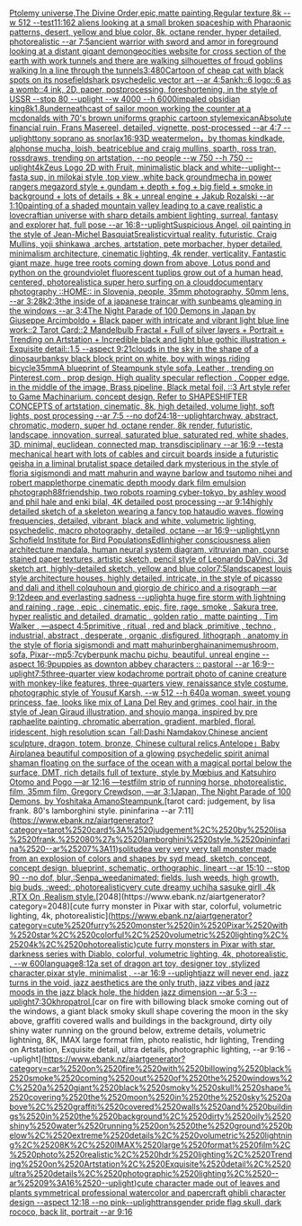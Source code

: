 [Ptolemy universe,The Divine Order,epic,matte painting,Regular texture,8k --w 512 --test](https://www.ebank.nz/aiartgenerator?category=Ptolemy%2520universe%2CThe%2520Divine%2520Order%2Cepic%2Cmatte%2520painting%2CRegular%2520texture%2C8k%2520--w%2520512%2520--test)[11:16](https://www.ebank.nz/aiartgenerator?category=11%3A16)[2 aliens looking at a small broken spaceship with Pharaonic patterns, desert, yellow and blue color, 8k, octane render, hyper detailed, photorealistic --ar 7:5](https://www.ebank.nz/aiartgenerator?category=2%2520aliens%2520looking%2520at%2520a%2520small%2520broken%2520spaceship%2520with%2520Pharaonic%2520patterns%2C%2520desert%2C%2520yellow%2520and%2520blue%2520color%2C%25208k%2C%2520octane%2520render%2C%2520hyper%2520detailed%2C%2520photorealistic%2520--ar%25207%3A5)[ancient warrior with sword and amor in foreground looking at a distant gigant demon](https://www.ebank.nz/aiartgenerator?category=ancient%2520warrior%2520with%2520sword%2520and%2520amor%2520in%2520foreground%2520looking%2520at%2520a%2520distant%2520gigant%2520demon)[geocities website for cross section of the earth with work tunnels and there are walking silhouettes of froud goblins walking In a line through the tunnels](https://www.ebank.nz/aiartgenerator?category=geocities%2520website%2520for%2520cross%2520section%2520of%2520the%2520earth%2520with%2520work%2520tunnels%2520and%2520there%2520are%2520walking%2520silhouettes%2520of%2520froud%2520goblins%2520walking%2520In%2520a%2520line%2520through%2520the%2520tunnels)[3:4](https://www.ebank.nz/aiartgenerator?category=3%3A4)[80](https://www.ebank.nz/aiartgenerator?category=80)[Cartoon of cheap cat with black spots on its nose](https://www.ebank.nz/aiartgenerator?category=Cartoon%2520of%2520cheap%2520cat%2520with%2520black%2520spots%2520on%2520its%2520nose)[field](https://www.ebank.nz/aiartgenerator?category=field)[shark psychedelic vector art --ar 4:5](https://www.ebank.nz/aiartgenerator?category=shark%2520psychedelic%2520vector%2520art%2520--ar%25204%3A5)[ankh::6 logo::6 as a womb::4 ink, 2D, paper, postprocessing, foreshortening, in the style of USSR --stop 80 --uplight --w 4000 --h 6000](https://www.ebank.nz/aiartgenerator?category=ankh%3A%3A6%2520logo%3A%3A6%2520as%2520a%2520womb%3A%3A4%2520ink%2C%25202D%2C%2520paper%2C%2520postprocessing%2C%2520foreshortening%2C%2520in%2520the%2520style%2520of%2520USSR%2520--stop%252080%2520--uplight%2520--w%25204000%2520--h%25206000)[impaled obsidian king](https://www.ebank.nz/aiartgenerator?category=impaled%2520obsidian%2520king)[8k](https://www.ebank.nz/aiartgenerator?category=8k)[1.8](https://www.ebank.nz/aiartgenerator?category=1.8)[underneath](https://www.ebank.nz/aiartgenerator?category=underneath)[cast of sailor moon working the counter at a mcdonalds with 70's brown uniforms graphic cartoon style](https://www.ebank.nz/aiartgenerator?category=cast%2520of%2520sailor%2520moon%2520working%2520the%2520counter%2520at%2520a%2520mcdonalds%2520with%252070%27s%2520brown%2520uniforms%2520graphic%2520cartoon%2520style)[mexican](https://www.ebank.nz/aiartgenerator?category=mexican)[Absolute financial ruin, Frans Masereel, detailed, vignette, post-processed --ar 4:7 --uplight](https://www.ebank.nz/aiartgenerator?category=Absolute%2520financial%2520ruin%2C%2520Frans%2520Masereel%2C%2520detailed%2C%2520vignette%2C%2520post-processed%2520--ar%25204%3A7%2520--uplight)[tony soprano as snorlax](https://www.ebank.nz/aiartgenerator?category=tony%2520soprano%2520as%2520snorlax)[16:9](https://www.ebank.nz/aiartgenerator?category=16%3A9)[3D weatermelon，by thomas kindkade, alphonse mucha, loish, beatriceblue and craig mullins, sparth, ross tran, rossdraws, trending on artstation, --no people --w 750 --h 750 --uplight](https://www.ebank.nz/aiartgenerator?category=3D%2520weatermelon%EF%BC%8Cby%2520thomas%2520kindkade%2C%2520alphonse%2520mucha%2C%2520loish%2C%2520beatriceblue%2520and%2520craig%2520mullins%2C%2520sparth%2C%2520ross%2520tran%2C%2520rossdraws%2C%2520trending%2520on%2520artstation%2C%2520--no%2520people%2520--w%2520750%2520--h%2520750%2520--uplight)[4k](https://www.ebank.nz/aiartgenerator?category=4k)[Zeus Logo 2D with Fruit, minimalistic black and white](https://www.ebank.nz/aiartgenerator?category=Zeus%2520Logo%25202D%2520with%2520Fruit%2C%2520minimalistic%2520black%2520and%2520white)[--uplight](https://www.ebank.nz/aiartgenerator?category=--uplight)[--fast](https://www.ebank.nz/aiartgenerator?category=--fast)[a sup, in milokai style ,top view ,white back ground](https://www.ebank.nz/aiartgenerator?category=a%2520sup%2C%2520in%2520milokai%2520style%2520%2Ctop%2520view%2520%2Cwhite%2520back%2520ground)[mecha in power rangers megazord style + gundam + depth + fog + big field + smoke in background + lots of details + 8k + unreal engine + Jakub Rozalski --ar 1:10](https://www.ebank.nz/aiartgenerator?category=mecha%2520in%2520power%2520rangers%2520megazord%2520style%2520%2B%2520gundam%2520%2B%2520depth%2520%2B%2520fog%2520%2B%2520big%2520field%2520%2B%2520smoke%2520in%2520background%2520%2B%2520lots%2520of%2520details%2520%2B%25208k%2520%2B%2520unreal%2520engine%2520%2B%2520Jakub%2520Rozalski%2520--ar%25201%3A10)[painting of a shaded mountain valley leading to a cave realistic a lovecraftian universe with sharp details ambient lighting, surreal, fantasy and explorer hat, full pose --ar 16:8](https://www.ebank.nz/aiartgenerator?category=painting%2520of%2520a%2520shaded%2520mountain%2520valley%2520leading%2520to%2520a%2520cave%2520realistic%2520a%2520lovecraftian%2520universe%2520with%2520sharp%2520details%2520ambient%2520lighting%2C%2520surreal%2C%2520fantasy%2520and%2520explorer%2520hat%2C%2520full%2520pose%2520--ar%252016%3A8)[--uplight](https://www.ebank.nz/aiartgenerator?category=--uplight)[Suspicious Angel, oil painting in the style of Jean-Michel Basquiat](https://www.ebank.nz/aiartgenerator?category=Suspicious%2520Angel%2C%2520oil%2520painting%2520in%2520the%2520style%2520of%2520Jean-Michel%2520Basquiat)[5](https://www.ebank.nz/aiartgenerator?category=5)[realistic](https://www.ebank.nz/aiartgenerator?category=realistic)[virtual reality, futuristic, Craig Mullins, yoji shinkawa ,arches, artstation, pete morbacher, hyper detailed, minimalism architecture, cinematic lighting, 4k render, verticality, Fantastic giant maze, huge tree roots coming down from above, Lotus pond and python on the ground](https://www.ebank.nz/aiartgenerator?category=virtual%2520reality%2C%2520futuristic%2C%2520Craig%2520Mullins%2C%2520yoji%2520shinkawa%2520%2Carches%2C%2520artstation%2C%2520pete%2520morbacher%2C%2520hyper%2520detailed%2C%2520minimalism%2520architecture%2C%2520cinematic%2520lighting%2C%25204k%2520render%2C%2520verticality%2C%2520Fantastic%2520giant%2520maze%2C%2520huge%2520tree%2520roots%2520coming%2520down%2520from%2520above%2C%2520Lotus%2520pond%2520and%2520python%2520on%2520the%2520ground)[violet fluorescent tuplips grow out of a human head, centered, photorealistic](https://www.ebank.nz/aiartgenerator?category=violet%2520fluorescent%2520tuplips%2520grow%2520out%2520of%2520a%2520human%2520head%2C%2520centered%2C%2520photorealistic)[a super hero surfing on a cloud](https://www.ebank.nz/aiartgenerator?category=a%2520super%2520hero%2520surfing%2520on%2520a%2520cloud)[documentary photography ::HOME:: in Slovenia, people,  35mm photography, 50mm lens, --ar 3:2](https://www.ebank.nz/aiartgenerator?category=documentary%2520photography%2520%3A%3AHOME%3A%3A%2520in%2520Slovenia%2C%2520people%2C%2520%252035mm%2520photography%2C%252050mm%2520lens%2C%2520--ar%25203%3A2)[8k](https://www.ebank.nz/aiartgenerator?category=8k)[2:3](https://www.ebank.nz/aiartgenerator?category=2%3A3)[the inside of a japanese traincar with sunbeams gleaming in the windows --ar 3:4](https://www.ebank.nz/aiartgenerator?category=the%2520inside%2520of%2520a%2520japanese%2520traincar%2520with%2520sunbeams%2520gleaming%2520in%2520the%2520windows%2520--ar%25203%3A4)[The Night Parade of 100 Demons in Japan by Giuseppe Arcimboldo + Black paper with intricate and vibrant light blue line work::2 Tarot Card::2 Mandelbulb Fractal + Full of silver layers + Portrait + Trending on Artstation + Incredible black and light blue gothic illustration + Exquisite detail::1.5 --aspect 9:21](https://www.ebank.nz/aiartgenerator?category=The%2520Night%2520Parade%2520of%2520100%2520Demons%2520in%2520Japan%2520by%2520Giuseppe%2520Arcimboldo%2520%2B%2520Black%2520paper%2520with%2520intricate%2520and%2520vibrant%2520light%2520blue%2520line%2520work%3A%3A2%2520Tarot%2520Card%3A%3A2%2520Mandelbulb%2520Fractal%2520%2B%2520Full%2520of%2520silver%2520layers%2520%2B%2520Portrait%2520%2B%2520Trending%2520on%2520Artstation%2520%2B%2520Incredible%2520black%2520and%2520light%2520blue%2520gothic%2520illustration%2520%2B%2520Exquisite%2520detail%3A%3A1.5%2520--aspect%25209%3A21)[](https://www.ebank.nz/aiartgenerator?category=)[clouds in the sky in the shape of a dinosaur](https://www.ebank.nz/aiartgenerator?category=clouds%2520in%2520the%2520sky%2520in%2520the%2520shape%2520of%2520a%2520dinosaur)[banksy black block print on white, boy with wings riding bicycle](https://www.ebank.nz/aiartgenerator?category=banksy%2520black%2520block%2520print%2520on%2520white%2C%2520boy%2520with%2520wings%2520riding%2520bicycle)[35mm](https://www.ebank.nz/aiartgenerator?category=35mm)[A blueprint of Steampunk style sofa,  Leather ,  trending on Pinterest.com  , prop design, High quality specular reflection , Copper  edge, in the middle of the image, Brass pipeline,  Black metal foil,  ::3  Art style refer to Game Machinarium.  concept design, Refer to SHAPESHIFTER CONCEPTS  of artstation, cinematic,  8k, high detailed,  volume light,  soft lights,  post processing    --ar 7:5   --no dof](https://www.ebank.nz/aiartgenerator?category=A%2520blueprint%2520of%2520Steampunk%2520style%2520sofa%2C%2520%2520Leather%2520%2C%2520%2520trending%2520on%2520Pinterest.com%2520%2520%2C%2520prop%2520design%2C%2520High%2520quality%2520specular%2520reflection%2520%2C%2520Copper%2520%2520edge%2C%2520in%2520the%2520middle%2520of%2520the%2520image%2C%2520Brass%2520pipeline%2C%2520%2520Black%2520metal%2520foil%2C%2520%2520%3A%3A3%2520%2520Art%2520style%2520refer%2520to%2520Game%2520Machinarium.%2520%2520concept%2520design%2C%2520Refer%2520to%2520SHAPESHIFTER%2520CONCEPTS%2520%2520of%2520artstation%2C%2520cinematic%2C%2520%25208k%2C%2520high%2520detailed%2C%2520%2520volume%2520light%2C%2520%2520soft%2520lights%2C%2520%2520post%2520processing%2520%2520%2520%2520--ar%25207%3A5%2520%2520%2520--no%2520dof)[24:18](https://www.ebank.nz/aiartgenerator?category=24%3A18)[--uplight](https://www.ebank.nz/aiartgenerator?category=--uplight)[archway, abstract, chromatic, modern, super hd, octane render, 8k render, futuristic, landscape, innovation, surreal, saturated blue, saturated red, white shades, 3D, minimal, euclidean, connected map, transdisciplinary --ar 16:9 --test](https://www.ebank.nz/aiartgenerator?category=archway%2C%2520abstract%2C%2520chromatic%2C%2520modern%2C%2520super%2520hd%2C%2520octane%2520render%2C%25208k%2520render%2C%2520futuristic%2C%2520landscape%2C%2520innovation%2C%2520surreal%2C%2520saturated%2520blue%2C%2520saturated%2520red%2C%2520white%2520shades%2C%25203D%2C%2520minimal%2C%2520euclidean%2C%2520connected%2520map%2C%2520transdisciplinary%2520--ar%252016%3A9%2520--test)[a mechanical heart with lots of cables and circuit boards inside a futuristic geisha in a liminal brutalist space detailed dark mysterious in the style of floria sigismondi and matt mahurin and wayne barlow and tsutomo nihei and robert mapplethorpe cinematic depth moody dark film emulsion photograph](https://www.ebank.nz/aiartgenerator?category=a%2520mechanical%2520heart%2520with%2520lots%2520of%2520cables%2520and%2520circuit%2520boards%2520inside%2520a%2520futuristic%2520geisha%2520in%2520a%2520liminal%2520brutalist%2520space%2520detailed%2520dark%2520mysterious%2520in%2520the%2520style%2520of%2520floria%2520sigismondi%2520and%2520matt%2520mahurin%2520and%2520wayne%2520barlow%2520and%2520tsutomo%2520nihei%2520and%2520robert%2520mapplethorpe%2520cinematic%2520depth%2520moody%2520dark%2520film%2520emulsion%2520photograph)[88](https://www.ebank.nz/aiartgenerator?category=88)[friendship, two robots roaming cyber-tokyo, by ashley wood and phil hale and enki bilal, 4K detailed post processing --ar 9:14](https://www.ebank.nz/aiartgenerator?category=friendship%2C%2520two%2520robots%2520roaming%2520cyber-tokyo%2C%2520by%2520ashley%2520wood%2520and%2520phil%2520hale%2520and%2520enki%2520bilal%2C%25204K%2520detailed%2520post%2520processing%2520--ar%25209%3A14)[highly detailed sketch of a skeleton wearing a fancy top hat](https://www.ebank.nz/aiartgenerator?category=highly%2520detailed%2520sketch%2520of%2520a%2520skeleton%2520wearing%2520a%2520fancy%2520top%2520hat)[audio waves, flowing frequencies, detailed, vibrant, black and white, volumetric lighting, psychedelic, macro photography, detailed, octane --ar 16:9](https://www.ebank.nz/aiartgenerator?category=audio%2520waves%2C%2520flowing%2520frequencies%2C%2520detailed%2C%2520vibrant%2C%2520black%2520and%2520white%2C%2520volumetric%2520lighting%2C%2520psychedelic%2C%2520macro%2520photography%2C%2520detailed%2C%2520octane%2520--ar%252016%3A9)[--uplight](https://www.ebank.nz/aiartgenerator?category=--uplight)[Lynn Schofield Institute for Bird Populations](https://www.ebank.nz/aiartgenerator?category=Lynn%2520Schofield%2520Institute%2520for%2520Bird%2520Populations)[Edlin](https://www.ebank.nz/aiartgenerator?category=Edlin)[higher consciousness alien architecture mandala, human neural system diagram, vitruvian man, course stained paper textures, artistic sketch, pencil style of Leonardo DaVinci, 3d sketch art, highly-detailed sketch, yellow and blue color](https://www.ebank.nz/aiartgenerator?category=higher%2520consciousness%2520alien%2520architecture%2520mandala%2C%2520human%2520neural%2520system%2520diagram%2C%2520vitruvian%2520man%2C%2520course%2520stained%2520paper%2520textures%2C%2520artistic%2520sketch%2C%2520pencil%2520style%2520of%2520Leonardo%2520DaVinci%2C%25203d%2520sketch%2520art%2C%2520highly-detailed%2520sketch%2C%2520yellow%2520and%2520blue%2520color)[7:5](https://www.ebank.nz/aiartgenerator?category=7%3A5)[landscape](https://www.ebank.nz/aiartgenerator?category=landscape)[st louis style architecture houses, highly detailed, intricate, in the style of picasso and dali and ithell colquhoun and giorgio de chirico and a risograph —ar 9:12](https://www.ebank.nz/aiartgenerator?category=st%2520louis%2520style%2520architecture%2520houses%2C%2520highly%2520detailed%2C%2520intricate%2C%2520in%2520the%2520style%2520of%2520picasso%2520and%2520dali%2520and%2520ithell%2520colquhoun%2520and%2520giorgio%2520de%2520chirico%2520and%2520a%2520risograph%2520%E2%80%94ar%25209%3A12)[deep and everlasting sadness --uplight](https://www.ebank.nz/aiartgenerator?category=deep%2520and%2520everlasting%2520sadness%2520--uplight)[a huge fire storm with lightning and raining , rage , epic , cinematic, epic, fire, rage, smoke , Sakura tree, hyper realistic and detailed, dramatic , golden ratio , matte painting , Tim Walker , —aspect 4:5](https://www.ebank.nz/aiartgenerator?category=a%2520huge%2520fire%2520storm%2520with%2520lightning%2520and%2520raining%2520%2C%2520rage%2520%2C%2520epic%2520%2C%2520cinematic%2C%2520epic%2C%2520fire%2C%2520rage%2C%2520smoke%2520%2C%2520Sakura%2520tree%2C%2520hyper%2520realistic%2520and%2520detailed%2C%2520dramatic%2520%2C%2520golden%2520ratio%2520%2C%2520matte%2520painting%2520%2C%2520Tim%2520Walker%2520%2C%2520%E2%80%94aspect%25204%3A5)[primitive , ritual , red and black ,primitive , techno , industrial, abstract , desperate , organic ,disfigured, lithograph , anatomy in the style of floria sigismondi and matt mahurin](https://www.ebank.nz/aiartgenerator?category=primitive%2520%2C%2520ritual%2520%2C%2520red%2520and%2520black%2520%2Cprimitive%2520%2C%2520techno%2520%2C%2520industrial%2C%2520abstract%2520%2C%2520desperate%2520%2C%2520organic%2520%2Cdisfigured%2C%2520lithograph%2520%2C%2520anatomy%2520in%2520the%2520style%2520of%2520floria%2520sigismondi%2520and%2520matt%2520mahurin)[berghain](https://www.ebank.nz/aiartgenerator?category=berghain)[anime](https://www.ebank.nz/aiartgenerator?category=anime)[mushroom, sofa, Pixar](https://www.ebank.nz/aiartgenerator?category=mushroom%2C%2520sofa%2C%2520Pixar)[--mp](https://www.ebank.nz/aiartgenerator?category=--mp)[5:7](https://www.ebank.nz/aiartgenerator?category=5%3A7)[cyberpunk machu pichu, beautiful, unreal engine  --aspect 16:9](https://www.ebank.nz/aiartgenerator?category=cyberpunk%2520machu%2520pichu%2C%2520beautiful%2C%2520unreal%2520engine%2520%2520--aspect%252016%3A9)[](https://www.ebank.nz/aiartgenerator?category=)[puppies as downton abbey characters :: pastoral --ar 16:9](https://www.ebank.nz/aiartgenerator?category=puppies%2520as%2520downton%2520abbey%2520characters%2520%3A%3A%2520pastoral%2520--ar%252016%3A9)[--uplight](https://www.ebank.nz/aiartgenerator?category=--uplight)[7:5](https://www.ebank.nz/aiartgenerator?category=7%3A5)[three-quarter view kodachrome portrait photo of canine creature with monkey-like features, three-quarters view, renaissance style costume, photographic style of Yousuf Karsh, --w 512 --h 640](https://www.ebank.nz/aiartgenerator?category=three-quarter%2520view%2520kodachrome%2520portrait%2520photo%2520of%2520canine%2520creature%2520with%2520monkey-like%2520features%2C%2520three-quarters%2520view%2C%2520renaissance%2520style%2520costume%2C%2520photographic%2520style%2520of%2520Yousuf%2520Karsh%2C%2520--w%2520512%2520--h%2520640)[a woman, sweet young princess, fae, looks like mix of Lana Del Rey and grimes, cool hair, in the style of Jean Giraud illustration, and shoujo manga, inspired by pre raphaelite painting, chromatic aberration, gradient, marbled, floral, iridescent, high resolution scan](https://www.ebank.nz/aiartgenerator?category=a%2520woman%2C%2520sweet%2520young%2520princess%2C%2520fae%2C%2520looks%2520like%2520mix%2520of%2520Lana%2520Del%2520Rey%2520and%2520grimes%2C%2520cool%2520hair%2C%2520in%2520the%2520style%2520of%2520Jean%2520Giraud%2520illustration%2C%2520and%2520shoujo%2520manga%2C%2520inspired%2520by%2520pre%2520raphaelite%2520painting%2C%2520chromatic%2520aberration%2C%2520gradient%2C%2520marbled%2C%2520floral%2C%2520iridescent%2C%2520high%2520resolution%2520scan)[「all:Dashi Namdakov,Chinese ancient sculpture, dragon, totem, bronze,  Chinese cultural relics,Antelope」](https://www.ebank.nz/aiartgenerator?category=%E3%80%8Call%3ADashi%2520Namdakov%2CChinese%2520ancient%2520sculpture%2C%2520dragon%2C%2520totem%2C%2520bronze%2C%2520%2520Chinese%2520cultural%2520relics%2CAntelope%E3%80%8D)[Baby Airplane](https://www.ebank.nz/aiartgenerator?category=Baby%2520Airplane)[a beautiful composition of a glowing psychedelic spirit animal shaman floating on the surface of the ocean with a magical portal below the surface, DMT,  rich details full of texture, style by Mœbius and Katsuhiro Otomo and Pogo —ar 12:16 —test](https://www.ebank.nz/aiartgenerator?category=a%2520beautiful%2520composition%2520of%2520a%2520glowing%2520psychedelic%2520spirit%2520animal%2520shaman%2520floating%2520on%2520the%2520surface%2520of%2520the%2520ocean%2520with%2520a%2520magical%2520portal%2520below%2520the%2520surface%2C%2520DMT%2C%2520%2520rich%2520details%2520full%2520of%2520texture%2C%2520style%2520by%2520M%C5%93bius%2520and%2520Katsuhiro%2520Otomo%2520and%2520Pogo%2520%E2%80%94ar%252012%3A16%2520%E2%80%94test)[film strip of running horse, photorealistic, film, 35mm film, Gregory Crewdson, —ar 3:1](https://www.ebank.nz/aiartgenerator?category=film%2520strip%2520of%2520running%2520horse%2C%2520photorealistic%2C%2520film%2C%252035mm%2520film%2C%2520Gregory%2520Crewdson%2C%2520%E2%80%94ar%25203%3A1)[Japan, The Night Parade of 100 Demons, by Yoshitaka Amano](https://www.ebank.nz/aiartgenerator?category=Japan%2C%2520The%2520Night%2520Parade%2520of%2520100%2520Demons%2C%2520by%2520Yoshitaka%2520Amano)[Steampunk.](https://www.ebank.nz/aiartgenerator?category=Steampunk.)[tarot card: judgement, by lisa frank. 80's lamborghini style. pininfarina --ar 7:11](https://www.ebank.nz/aiartgenerator?category=tarot%2520card%3A%2520judgement%2C%2520by%2520lisa%2520frank.%252080%27s%2520lamborghini%2520style.%2520pininfarina%2520--ar%25207%3A11)[solitude](https://www.ebank.nz/aiartgenerator?category=solitude)[a very very very tall monster made from an explosion of colors and shapes by syd mead, sketch, concept, concept design, blueprint, schematic, orthographic, lineart --ar 15:10 --stop 90 --no dof, blur,](https://www.ebank.nz/aiartgenerator?category=a%2520very%2520very%2520very%2520tall%2520monster%2520made%2520from%2520an%2520explosion%2520of%2520colors%2520and%2520shapes%2520by%2520syd%2520mead%2C%2520sketch%2C%2520concept%2C%2520concept%2520design%2C%2520blueprint%2C%2520schematic%2C%2520orthographic%2C%2520lineart%2520--ar%252015%3A10%2520--stop%252090%2520--no%2520dof%2C%2520blur%2C)[:Senpa_weedanimated: fields, lush weeds, high growth, big buds, :weed: ,photorealistic](https://www.ebank.nz/aiartgenerator?category=%3ASenpa_weedanimated%3A%2520fields%2C%2520lush%2520weeds%2C%2520high%2520growth%2C%2520big%2520buds%2C%2520%3Aweed%3A%2520%2Cphotorealistic)[very cute dreamy uchiha sasuke girll .4k ,RTX On ,Realism style.](https://www.ebank.nz/aiartgenerator?category=very%2520cute%2520dreamy%2520uchiha%2520sasuke%2520girll%2520.4k%2520%2CRTX%2520On%2520%2CRealism%2520style.)[2048](https://www.ebank.nz/aiartgenerator?category=2048)[cute furry monster in Pixar with star, colorful, volumetric lighting, 4k, photorealistic](https://www.ebank.nz/aiartgenerator?category=cute%2520furry%2520monster%2520in%2520Pixar%2520with%2520star%2C%2520colorful%2C%2520volumetric%2520lighting%2C%25204k%2C%2520photorealistic)[cute furry monsters in Pixar with star, darkness series with Diablo, colorful, volumetric lighting, 4k, photorealistic, , --w 600](https://www.ebank.nz/aiartgenerator?category=cute%2520furry%2520monsters%2520in%2520Pixar%2520with%2520star%2C%2520darkness%2520series%2520with%2520Diablo%2C%2520colorful%2C%2520volumetric%2520lighting%2C%25204k%2C%2520photorealistic%2C%2520%2C%2520--w%2520600)[language](https://www.ebank.nz/aiartgenerator?category=language)[8:12](https://www.ebank.nz/aiartgenerator?category=8%3A12)[a set of dragon art toy, designer toy ,stylized character,pixar style, minimalist , --ar 16:9 --uplight](https://www.ebank.nz/aiartgenerator?category=a%2520set%2520of%2520dragon%2520art%2520toy%2C%2520designer%2520toy%2520%2Cstylized%2520character%2Cpixar%2520style%2C%2520minimalist%2520%2C%2520--ar%252016%3A9%2520--uplight)[jazz will never end, jazz turns in the void, jazz aesthetics are the only truth, jazz vibes and jazz moods in the jazz black hole, the hidden jazz dimension --ar 5:3 --uplight](https://www.ebank.nz/aiartgenerator?category=jazz%2520will%2520never%2520end%2C%2520jazz%2520turns%2520in%2520the%2520void%2C%2520jazz%2520aesthetics%2520are%2520the%2520only%2520truth%2C%2520jazz%2520vibes%2520and%2520jazz%2520moods%2520in%2520the%2520jazz%2520black%2520hole%2C%2520the%2520hidden%2520jazz%2520dimension%2520--ar%25205%3A3%2520--uplight)[7:3](https://www.ebank.nz/aiartgenerator?category=7%3A3)[Okhro](https://www.ebank.nz/aiartgenerator?category=Okhro)[patrol.](https://www.ebank.nz/aiartgenerator?category=patrol.)[car on fire with billowing black smoke coming out of the windows, a giant black smoky skull shape covering the moon in the sky above, graffiti covered walls and buildings in the background, dirty oily shiny water running on the ground below, extreme details, volumetric lightning, 8K, IMAX large format film, photo realistic, hdr lighting, Trending on Artstation, Exquisite detail, ultra details, photographic lighting, --ar 9:16 --uplight](https://www.ebank.nz/aiartgenerator?category=car%2520on%2520fire%2520with%2520billowing%2520black%2520smoke%2520coming%2520out%2520of%2520the%2520windows%2C%2520a%2520giant%2520black%2520smoky%2520skull%2520shape%2520covering%2520the%2520moon%2520in%2520the%2520sky%2520above%2C%2520graffiti%2520covered%2520walls%2520and%2520buildings%2520in%2520the%2520background%2C%2520dirty%2520oily%2520shiny%2520water%2520running%2520on%2520the%2520ground%2520below%2C%2520extreme%2520details%2C%2520volumetric%2520lightning%2C%25208K%2C%2520IMAX%2520large%2520format%2520film%2C%2520photo%2520realistic%2C%2520hdr%2520lighting%2C%2520Trending%2520on%2520Artstation%2C%2520Exquisite%2520detail%2C%2520ultra%2520details%2C%2520photographic%2520lighting%2C%2520--ar%25209%3A16%2520--uplight)[cute character made out of leaves and plants symmetrical professional watercolor and papercraft ghibli character design --aspect 12:18 --no pink](https://www.ebank.nz/aiartgenerator?category=cute%2520character%2520made%2520out%2520of%2520leaves%2520and%2520plants%2520symmetrical%2520professional%2520watercolor%2520and%2520papercraft%2520ghibli%2520character%2520design%2520--aspect%252012%3A18%2520--no%2520pink)[--uplight](https://www.ebank.nz/aiartgenerator?category=--uplight)[transgender pride flag skull, dark rococo, back lit, portrait --ar 9:16](https://www.ebank.nz/aiartgenerator?category=transgender%2520pride%2520flag%2520skull%2C%2520dark%2520rococo%2C%2520back%2520lit%2C%2520portrait%2520--ar%25209%3A16)
